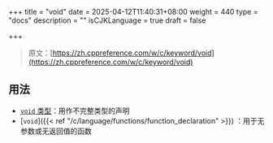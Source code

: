 +++
title = "void"
date = 2025-04-12T11:40:31+08:00
weight = 440
type = "docs"
description = ""
isCJKLanguage = true
draft = false

+++

> 原文：[https://zh.cppreference.com/w/c/keyword/void](https://zh.cppreference.com/w/c/keyword/void)

## 用法

- [`void` 类型](https://zh.cppreference.com/w/c/language/types)：用作不完整类型的声明
- [`void`]({{< ref "/c/language/functions/function_declaration" >}}) ：用于无参数或无返回值的函数

